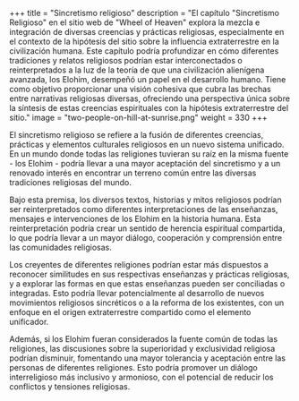 +++
title = "Sincretismo religioso"
description = "El capítulo \"Sincretismo Religioso\" en el sitio web de \"Wheel of Heaven\" explora la mezcla e integración de diversas creencias y prácticas religiosas, especialmente en el contexto de la hipótesis del sitio sobre la influencia extraterrestre en la civilización humana. Este capítulo podría profundizar en cómo diferentes tradiciones y relatos religiosos podrían estar interconectados o reinterpretados a la luz de la teoría de que una civilización alienígena avanzada, los Elohim, desempeñó un papel en el desarrollo humano. Tiene como objetivo proporcionar una visión cohesiva que cubra las brechas entre narrativas religiosas diversas, ofreciendo una perspectiva única sobre la síntesis de estas creencias espirituales con la hipótesis extraterrestre del sitio."
image = "two-people-on-hill-at-sunrise.png"
weight = 330
+++

El sincretismo religioso se refiere a la fusión de diferentes creencias, prácticas y elementos culturales religiosos en un nuevo sistema unificado. En un mundo donde todas las religiones tuvieran su raíz en la misma fuente - los Elohim - podría llevar a una mayor aceptación del sincretismo y a un renovado interés en encontrar un terreno común entre las diversas tradiciones religiosas del mundo.

Bajo esta premisa, los diversos textos, historias y mitos religiosos podrían ser reinterpretados como diferentes interpretaciones de las enseñanzas, mensajes e intervenciones de los Elohim en la historia humana. Esta reinterpretación podría crear un sentido de herencia espiritual compartida, lo que podría llevar a un mayor diálogo, cooperación y comprensión entre las comunidades religiosas.

Los creyentes de diferentes religiones podrían estar más dispuestos a reconocer similitudes en sus respectivas enseñanzas y prácticas religiosas, y a explorar las formas en que estas enseñanzas pueden ser conciliadas o integradas. Esto podría llevar potencialmente al desarrollo de nuevos movimientos religiosos sincréticos o a la reforma de los existentes, con un enfoque en el origen extraterrestre compartido como el elemento unificador.

Además, si los Elohim fueran considerados la fuente común de todas las religiones, las discusiones sobre la superioridad y exclusividad religiosa podrían disminuir, fomentando una mayor tolerancia y aceptación entre las personas de diferentes religiones. Esto podría promover un diálogo interreligioso más inclusivo y armonioso, con el potencial de reducir los conflictos y tensiones religiosas.